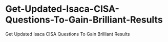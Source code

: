 # Get-Updated-Isaca-CISA-Questions-To-Gain-Brilliant-Results
Get Updated Isaca CISA Questions To Gain Brilliant Results
